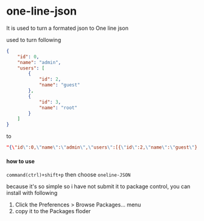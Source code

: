 one-line-json
=============

It is used to turn a formated json to One line json

used to turn following

```json
{
    "id": 0,
    "name": "admin",
    "users": [
        {
            "id": 2,
            "name": "guest"
        },
        {
            "id": 3,
            "name": "root"
        }
    ]
}
```
to
```json
"{\"id\":0,\"name\":\"admin\",\"users\":[{\"id\":2,\"name\":\"guest\"},{\"id\":3,\"name\":\"root\"}]}"
```

#### how to use
`command(ctrl)+shift+p` then choose `oneline-JSON`

because it's so simple so i have not submit it to package control, you can install with following

1. Click the Preferences > Browse Packages… menu
2. copy it to the Packages floder

